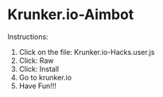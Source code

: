 # Krunker.io-Aimbot
Instructions:

1. Click on the file: Krunker.io-Hacks.user.js
2. Click: Raw
3. Click: Install
4. Go to krunker.io
5. Have Fun!!!
